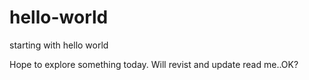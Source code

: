 # hello-world
starting with hello world

Hope to explore something today. Will revist and update read me..OK?
